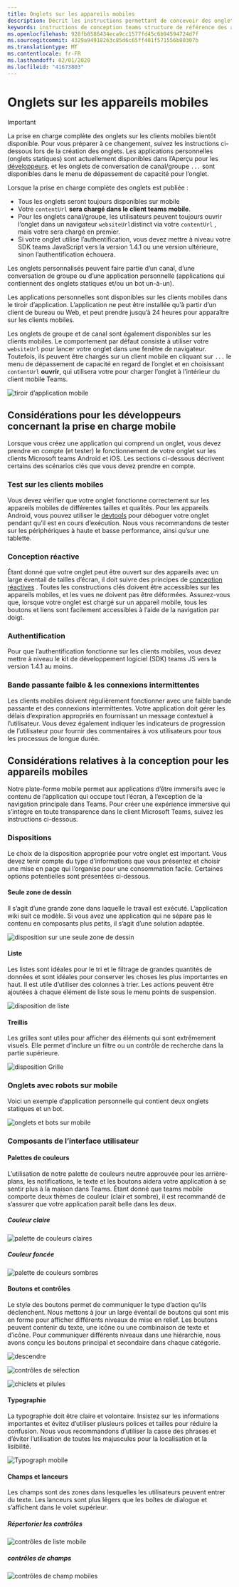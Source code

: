 ```yaml
---
title: Onglets sur les appareils mobiles
description: Décrit les instructions permettant de concevoir des onglets qui fonctionnent sur mobile.
keywords: instructions de conception teams structure de référence des applications personnelles onglets mobiles
ms.openlocfilehash: 928fb8586434eca9cc1577fd45c6b94594724d7f
ms.sourcegitcommit: 4329a94918263c85d6c65ff401f571556b80307b
ms.translationtype: MT
ms.contentlocale: fr-FR
ms.lasthandoff: 02/01/2020
ms.locfileid: "41673803"
---
```

# <a name="tabs-on-mobile"></a>Onglets sur les appareils mobiles

> [!Important]
> La prise en charge complète des onglets sur les clients mobiles bientôt disponible. Pour vous préparer à ce changement, suivez les instructions ci-dessous lors de la création des onglets. Les applications personnelles (onglets statiques) sont actuellement disponibles dans l’Aperçu pour les [développeurs](~/resources/dev-preview/developer-preview-intro.md). et les onglets de conversation de canal/groupe `...` sont disponibles dans le menu de dépassement de capacité pour l’onglet.
>
> Lorsque la prise en charge complète des onglets est publiée :
>
> * Tous les onglets seront toujours disponibles sur mobile
> * Votre `contentUrl` **sera chargé dans le client teams mobile**.
> * Pour les onglets canal/groupe, les utilisateurs peuvent toujours ouvrir l’onglet dans un navigateur `websiteUrl`distinct via votre `contentUrl` , mais votre sera chargé en premier.
> * Si votre onglet utilise l’authentification, vous devez mettre à niveau votre SDK teams JavaScript vers la version 1.4.1 ou une version ultérieure, sinon l’authentification échouera.

Les onglets personnalisés peuvent faire partie d’un canal, d’une conversation de groupe ou d’une application personnelle (applications qui contiennent des onglets statiques et/ou un bot un-à-un).

Les applications personnelles sont disponibles sur les clients mobiles dans le tiroir d’application. L’application ne peut être installée qu’à partir d’un client de bureau ou Web, et peut prendre jusqu’à 24 heures pour apparaître sur les clients mobiles.

Les onglets de groupe et de canal sont également disponibles sur les clients mobiles. Le comportement par défaut consiste à utiliser votre `websiteUrl` pour lancer votre onglet dans une fenêtre de navigateur. Toutefois, ils peuvent être chargés sur un client mobile en cliquant sur `...` le menu de dépassement de capacité en regard de l’onglet et en choisissant `contentUrl` **ouvrir**, qui utilisera votre pour charger l’onglet à l’intérieur du client mobile Teams.

![tiroir d’application mobile](~/assets/images/app-drawer.png)

## <a name="developer-considerations-for-mobile-support"></a>Considérations pour les développeurs concernant la prise en charge mobile

Lorsque vous créez une application qui comprend un onglet, vous devez prendre en compte (et tester) le fonctionnement de votre onglet sur les clients Microsoft teams Android et iOS. Les sections ci-dessous décrivent certains des scénarios clés que vous devez prendre en compte.

### <a name="testing-on-mobile-clients"></a>Test sur les clients mobiles

Vous devez vérifier que votre onglet fonctionne correctement sur les appareils mobiles de différentes tailles et qualités. Pour les appareils Android, vous pouvez utiliser le [devtools](~/tabs/how-to/developer-tools.md) pour déboguer votre onglet pendant qu’il est en cours d’exécution. Nous vous recommandons de tester sur les périphériques à haute et basse performance, ainsi qu’sur une tablette.

### <a name="responsive-design"></a>Conception réactive

Étant donné que votre onglet peut être ouvert sur des appareils avec un large éventail de tailles d’écran, il doit suivre des principes de [conception réactives](https://www.w3schools.com/html/html_responsive.asp) . Toutes les constructions clés doivent être accessibles sur les appareils mobiles, et les vues ne doivent pas être déformées. Assurez-vous que, lorsque votre onglet est chargé sur un appareil mobile, tous les boutons et liens sont facilement accessibles à l’aide de la navigation par doigt.

### <a name="authentication"></a>Authentification

Pour que l’authentification fonctionne sur les clients mobiles, vous devez mettre à niveau le kit de développement logiciel (SDK) teams JS vers la version 1.4.1 au moins.

### <a name="low-bandwidth--intermittent-connections"></a>Bande passante faible & les connexions intermittentes

Les clients mobiles doivent régulièrement fonctionner avec une faible bande passante et des connexions intermittentes. Votre application doit gérer les délais d’expiration appropriés en fournissant un message contextuel à l’utilisateur. Vous devez également indiquer les indicateurs de progression de l’utilisateur pour fournir des commentaires à vos utilisateurs pour tous les processus de longue durée.

## <a name="design-considerations-for-mobile"></a>Considérations relatives à la conception pour les appareils mobiles

Notre plate-forme mobile permet aux applications d’être immersifs avec le contenu de l’application qui occupe tout l’écran, à l’exception de la navigation principale dans Teams. Pour créer une expérience immersive qui s’intègre en toute transparence dans le client Microsoft Teams, suivez les instructions ci-dessous.

### <a name="layouts"></a>Dispositions

Le choix de la disposition appropriée pour votre onglet est important. Vous devez tenir compte du type d’informations que vous présentez et choisir une mise en page qui l’organise pour une consommation facile. Certaines options potentielles sont présentées ci-dessous.

#### <a name="single-canvas"></a>Seule zone de dessin

Il s’agit d’une grande zone dans laquelle le travail est exécuté. L’application wiki suit ce modèle. Si vous avez une application qui ne sépare pas le contenu en composants plus petits, il s’agit d’une solution adaptée.

![disposition sur une seule zone de dessin](~/assets/images/mobile-single-canvas.png)

#### <a name="list"></a>Liste

Les listes sont idéales pour le tri et le filtrage de grandes quantités de données et sont idéales pour conserver les choses les plus importantes en haut. Il est utile d’utiliser des colonnes à trier. Les actions peuvent être ajoutées à chaque élément de liste sous le menu points de suspension.

![disposition de liste](~/assets/images/mobile-list.png)

#### <a name="grid"></a>Treillis

Les grilles sont utiles pour afficher des éléments qui sont extrêmement visuels. Elle permet d’inclure un filtre ou un contrôle de recherche dans la partie supérieure.

![disposition Grille](~/assets/images/mobile-grid.png)

### <a name="tabs-with-bots-on-mobile"></a>Onglets avec robots sur mobile

Voici un exemple d’application personnelle qui contient deux onglets statiques et un bot.

![onglets et bots sur mobile](~/assets/images/mobile-tab-with-bot.png)

### <a name="ui-components"></a>Composants de l’interface utilisateur

#### <a name="color-palettes"></a>Palettes de couleurs

L’utilisation de notre palette de couleurs neutre approuvée pour les arrière-plans, les notifications, le texte et les boutons aidera votre application à se sentir plus à la maison dans Teams. Étant donné que teams mobile comporte deux thèmes de couleur (clair et sombre), il est recommandé de s’assurer que votre application paraît belle dans les deux.

##### <a name="light-color"></a>Couleur claire

![palette de couleurs claires](~/assets/images/light-color.png)

##### <a name="dark-color"></a>Couleur foncée

![palette de couleurs sombres](~/assets/images/dark-color.png)

#### <a name="buttons-and-controls"></a>Boutons et contrôles

Le style des boutons permet de communiquer le type d’action qu’ils déclenchent. Nous mettons à jour un large éventail de boutons qui sont mis en forme pour afficher différents niveaux de mise en relief. Les boutons peuvent contenir du texte, une icône ou une combinaison de texte et d’icône. Pour communiquer différents niveaux dans une hiérarchie, nous avons conçu les boutons principal et secondaire dans chaque catégorie.

![descendre](~/assets/images/buttons.png)

![contrôles de sélection](~/assets/images/selection-controls.png)

![chiclets et pilules](~/assets/images/chiclets-and-pills.png)

#### <a name="typography"></a>Typographie

La typographie doit être claire et volontaire. Insistez sur les informations importantes et évitez d’utiliser plusieurs polices et tailles pour réduire la confusion. Nous vous recommandons d’utiliser la casse des phrases et d’éviter l’utilisation de toutes les majuscules pour la localisation et la lisibilité.

![Typograph mobile](~/assets/images/mobile-typography.png)

#### <a name="fields-and-flyouts"></a>Champs et lanceurs

Les champs sont des zones dans lesquelles les utilisateurs peuvent entrer du texte. Les lanceurs sont plus légers que les boîtes de dialogue et s’affichent dans le volet supérieur.

##### <a name="list-controls"></a>Répertorier les contrôles

![contrôles de liste mobile](~/assets/images/mobile-list-controls.png)

##### <a name="field-controls"></a>contrôles de champs

![contrôles de champ mobiles](~/assets/images/mobile-field-controls.png)
